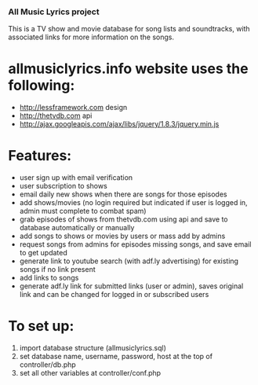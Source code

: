### All Music Lyrics project ###
This is a TV show and movie database for song lists and soundtracks, with associated links for more information on the songs.

allmusiclyrics.info website uses the following:
==============
- http://lessframework.com design
- http://thetvdb.com api
- http://ajax.googleapis.com/ajax/libs/jquery/1.8.3/jquery.min.js

Features:
===========
- user sign up with email verification 
- user subscription to shows 
- email daily new shows when there are songs for those episodes
- add shows/movies (no login required but indicated if user is logged in, admin must complete to combat spam)
- grab episodes of shows from thetvdb.com using api and save to database automatically or manually
- add songs to shows or movies by users or mass add by admins
- request songs from admins for episodes missing songs, and save email to get updated
- generate link to youtube search (with adf.ly advertising) for existing songs if no link present
- add links to songs
- generate adf.ly link for submitted links (user or admin), saves original link and can be changed for logged in or subscribed users

To set up:
==========
1. import database structure (allmusiclyrics.sql)
2. set database name, username, password, host at the top of controller/db.php 
3. set all other variables at controller/conf.php
